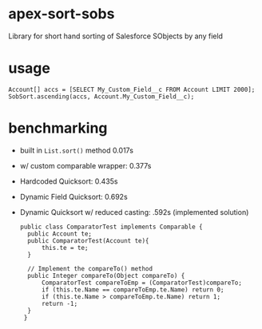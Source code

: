 # apex-sort-sobs
Library for short hand sorting of Salesforce SObjects by any field

# usage
    
    Account[] accs = [SELECT My_Custom_Field__c FROM Account LIMIT 2000];
    SobSort.ascending(accs, Account.My_Custom_Field__c);

# benchmarking

- built in `List.sort()` method 0.017s
- w/ custom comparable wrapper: 0.377s
- Hardcoded Quicksort: 0.435s
- Dynamic Field Quicksort: 0.692s
- Dynamic Quicksort w/ reduced casting: .592s (implemented solution)

      public class ComparatorTest implements Comparable {
        public Account te;
        public ComparatorTest(Account te){
            this.te = te;
        }

        // Implement the compareTo() method
        public Integer compareTo(Object compareTo) {
            ComparatorTest compareToEmp = (ComparatorTest)compareTo;
            if (this.te.Name == compareToEmp.te.Name) return 0;
            if (this.te.Name > compareToEmp.te.Name) return 1;
            return -1;
        }
       }
